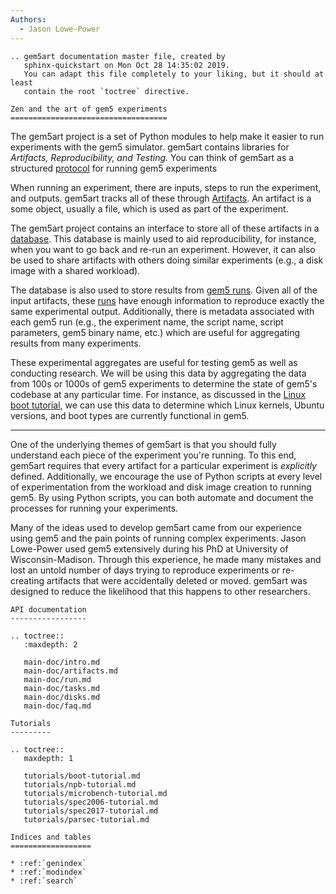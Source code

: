 ```yaml
---
Authors:
  - Jason Lowe-Power
---
```


```eval_rst
.. gem5art documentation master file, created by
   sphinx-quickstart on Mon Oct 28 14:35:02 2019.
   You can adapt this file completely to your liking, but it should at least
   contain the root `toctree` directive.

Zen and the art of gem5 experiments
===================================
```

The gem5art project is a set of Python modules to help make it easier to run experiments with the gem5 simulator.
gem5art contains libraries for *Artifacts, Reproducibility, and Testing.*
You can think of gem5art as a structured [protocol](https://en.wikipedia.org/wiki/Protocol_(science)) for running gem5 experiments

When running an experiment, there are inputs, steps to run the experiment, and outputs.
gem5art tracks all of these through [Artifacts](main-doc/artifacts).
An artifact is a some object, usually a file, which is used as part of the experiment.

The gem5art project contains an interface to store all of these artifacts in a [database](artifacts.html#artifactdb).
This database is mainly used to aid reproducibility, for instance, when you want to go back and re-run an experiment.
However, it can also be used to share artifacts with others doing similar experiments (e.g., a disk image with a shared workload).

The database is also used to store results from [gem5 runs](main-doc/run).
Given all of the input artifacts, these [runs](run.html#runs-api-documentation) have enough information to reproduce exactly the same experimental output.
Additionally, there is metadata associated with each gem5 run (e.g., the experiment name, the script name, script parameters, gem5 binary name, etc.) which are useful for aggregating results from many experiments.

These experimental aggregates are useful for testing gem5 as well as conducting research.
We will be using this data by aggregating the data from 100s or 1000s of gem5 experiments to determine the state of gem5's codebase at any particular time.
For instance, as discussed in the [Linux boot tutorial](tutorials/boot-tutorial), we can use this data to determine which Linux kernels, Ubuntu versions, and boot types are currently functional in gem5.

----

One of the underlying themes of gem5art is that you should fully understand each piece of the experiment you're running.
To this end, gem5art requires that every artifact for a particular experiment is *explicitly* defined.
Additionally, we encourage the use of Python scripts at every level of experimentation from the workload and disk image creation to running gem5.
By using Python scripts, you can both automate and document the processes for running your experiments.

Many of the ideas used to develop gem5art came from our experience using gem5 and the pain points of running complex experiments.
Jason Lowe-Power used gem5 extensively during his PhD at University of Wisconsin-Madison.
Through this experience, he made many mistakes and lost an untold number of days trying to reproduce experiments or re-creating artifacts that were accidentally deleted or moved.
gem5art was designed to reduce the likelihood that this happens to other researchers.



```eval_rst
API documentation
-----------------

.. toctree::
   :maxdepth: 2

   main-doc/intro.md
   main-doc/artifacts.md
   main-doc/run.md
   main-doc/tasks.md
   main-doc/disks.md
   main-doc/faq.md

Tutorials
---------

.. toctree::
   maxdepth: 1

   tutorials/boot-tutorial.md
   tutorials/npb-tutorial.md
   tutorials/microbench-tutorial.md
   tutorials/spec2006-tutorial.md
   tutorials/spec2017-tutorial.md
   tutorials/parsec-tutorial.md

Indices and tables
==================

* :ref:`genindex`
* :ref:`modindex`
* :ref:`search`
```

